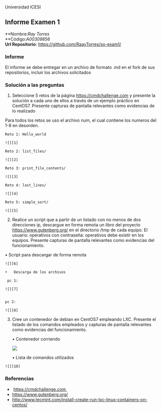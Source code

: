 Universidad ICESI
## Informe Examen 1
**Nombre:*Ray Torres*  
**Código:*A00309856*  
**Url Repositorio**: https://github.com/RaayTorres/so-exam1/

### Informe
El informe se debe entregar en un archivo de formato .md en el fork de sus
repositorios, incluir los archivos solicitados

### Solución a las preguntas


1.	Seleccione 5 retos de la página https://cmdchallenge.com y presente la solución a cada uno de ellos a través de un ejemplo práctico en CentOS7. Presente capturas de pantalla relevantes como evidencias de lo realizado 
 
 Para todos los retos se uso el archivo num, el cual contiene los numeros del 1-8  en desorden.

    Reto 1: Hello_world

    ![][1]

    Reto 2: list_files/

    ![][2]

    Reto 3: print_file_contents/

    ![][3]

    Reto 4: last_lines/

    ![][4]

    Reto 5: simple_sort/

    ![][5]


2.	Realice un script que a partir de un listado con no menos de dos direcciones ip, descargue en forma remota un libro del proyecto https://www.gutenberg.org/ en el directorio /tmp de cada equipo. El usuario: operativos con contraseña: operativos debe existir en los equipos. Presente capturas de pantalla relevantes como evidencias del funcionamiento.

    
  •	Script para descargar de forma remota
      
    ![][6]
  
    •	Descarga de los archivos
    
     pc 1:
        
    ![][7] 
        
        
    pc 2:
        
    ![][8] 

3.	 Cree un contenedor de debian en CentOS7 empleando LXC. Presente el listado de los comandos empleados y capturas de pantalla               relevantes como evidencias del funcionamiento.
  
      
       •	Contenedor corriendo
            
            
      ![][9]
  
  
  
       •	Lista de comandos utilizados
        
    ![][10]


### Referencias
-  https://cmdchallenge.com 
- https://www.gutenberg.org/
- http://www.tecmint.com/install-create-run-lxc-linux-containers-on-centos/



[1]: reto1.jpg
[2]: reto2.jpg
[3]: reto3.jpg
[4]: reto4.jpg
[5]: reto5.jpg
[6]: scriptdes.jpg
[7]: descarga.jpg
[8]: descargapc2.jpg
[9]: contenedorCorriendo.jpg
[10]: comandos.jpg
